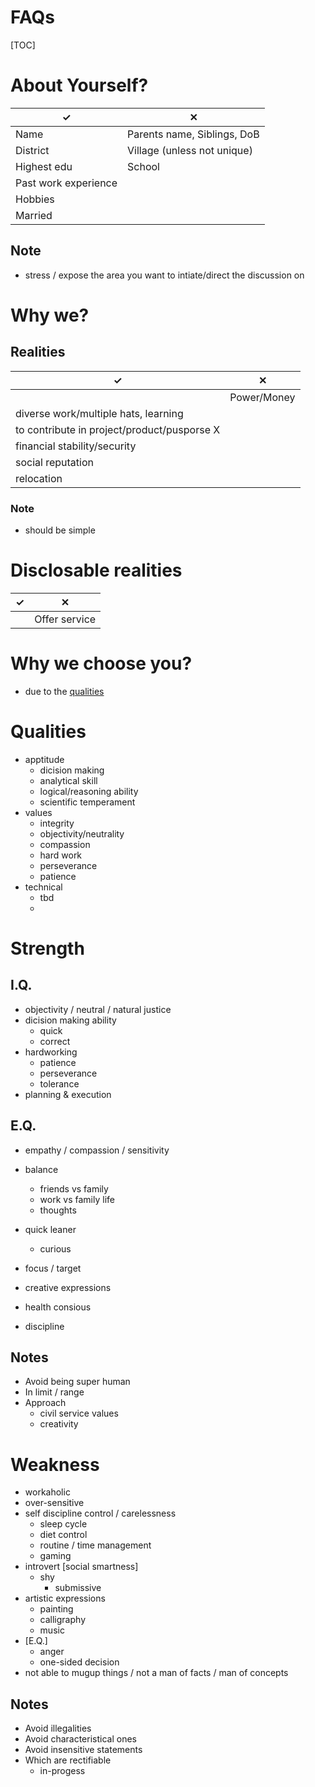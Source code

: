 <h1>FAQs</h1>

[TOC]


# About Yourself?

|✓|✕|
|-|-|
|Name|Parents name, Siblings, DoB|
|District| Village (unless not unique)|
|Highest edu|School|
|Past work experience||
|Hobbies||
|Married||

## Note
- stress / expose the area you want to intiate/direct the discussion on

# Why we?

## Realities
|✓|✕|
|-|-|
||Power/Money|
|diverse work/multiple hats, learning||
|to contribute in project/product/pusporse X||
|financial stability/security||
|social reputation||
|relocation||

### Note
- should be simple

# Disclosable realities
|✓|✕|
|-|-|
||Offer service|

# Why we choose you?
- due to the [qualities](#qualities)


# Qualities
- apptitude
    - dicision making
    - analytical skill
    - logical/reasoning ability
    - scientific temperament
- values
    - integrity
    - objectivity/neutrality
    - compassion
    - hard work
    - perseverance
    - patience
- technical
    - tbd
    -

# Strength

## I.Q.
- objectivity / neutral / natural justice
- dicision making ability
    - quick
    - correct
- hardworking
    - patience
    - perseverance
    - tolerance
- planning & execution

## E.Q.
- empathy / compassion / sensitivity
- balance
    - friends vs family
    - work vs family life
    - thoughts
- quick leaner
    - curious
- focus / target


- creative expressions
- health consious
- discipline

## Notes
- Avoid being super human
- In limit / range
- Approach
    - civil service values
    - creativity


# Weakness

- workaholic
- over-sensitive
- self discipline control / carelessness
    - sleep cycle
    - diet control
    - routine / time management
    - gaming
- introvert [social smartness]
    - shy
        - submissive
- artistic expressions
    - painting
    - calligraphy
    - music
- [E.Q.]
    - anger
    - one-sided decision
- not able to mugup things / not a man of facts / man of concepts


## Notes
- Avoid illegalities
- Avoid characteristical ones
- Avoid insensitive statements
- Which are rectifiable 
    - in-progess
